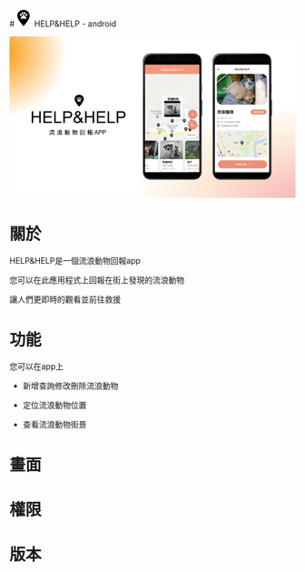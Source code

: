 #![圖片參考名稱](https://raw.githubusercontent.com/C107165108/animal-app/main/animal/src/images/marker.png "Logo") HELP&HELP - android

![圖片參考名稱](https://raw.githubusercontent.com/C107165108/animal-app/pic/help%26help.pptx%20(1).png)

# 關於

HELP&HELP是一個流浪動物回報app

您可以在此應用程式上回報在街上發現的流浪動物

讓人們更即時的觀看並前往救援

# 功能
您可以在app上 

- 新增查詢修改刪除流浪動物

- 定位流浪動物位置

- 查看流浪動物街景

# 畫面

# 權限

# 版本
